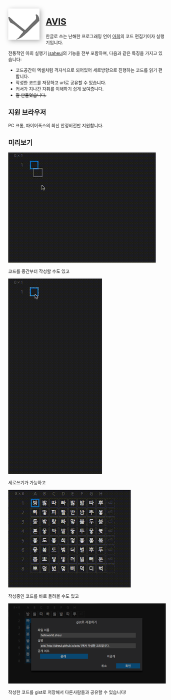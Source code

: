 <img
    src="./aheui.svg"
    align="left"
    width="100"
    height="100"
    style="padding-right: 20px; filter: saturate(0) brightness(6) drop-shadow(4px 4px 8px rgba(0,0,0,0.3));">

# [AVIS](http://aheui.github.io/avis/)
한글로 쓰는 난해한 프로그래밍 언어 [아희](http://aheui.github.io/introduction.ko)의 코드 편집기이자 실행기입니다.

전통적인 아희 실행기 [jsaheui](http://aheui.github.io/jsaheui/jsaheui_ko.html)의 기능을 전부 포함하며, 다음과 같은 특징을 가지고 있습니다:

- 코드공간이 엑셀처럼 격자식으로 되어있어 세로방향으로 진행하는 코드를 읽기 편합니다.
- 작성한 코드를 저장하고 url로 공유할 수 있습니다.
- 커서가 지나간 자취를 이해하기 쉽게 보여줍니다.
- <del>잘 만들었습니다.</del>

## 지원 브라우저
PC 크롬, 파이어폭스의 최신 안정버전만 지원합니다.

## 미리보기
![중간부터 작성할 수도 있어요 우왕](./readme/중간부터.gif)

코드를 중간부터 작성할 수도 있고

![세로로 코드를 작성할 수 있어요](./readme/세로쓰기.gif)

세로쓰기가 가능하고

![커서가 지나간 자취를 화면에 그려줘요](./readme/실행경로.gif)

작성중인 코드를 바로 돌려볼 수도 있고

![gist로 저장할 수 있어요](./readme/저장하기.png)

작성한 코드를 gist로 저장해서 다른사람들과 공유할 수 있습니다!
